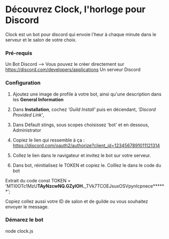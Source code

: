 # Découvrez Clock, l'horloge pour Discord
Clock est un bot pour discord qui envoie l'heur à chaque minute dans le serveur et le salon de votre choix.

### Pré-requis
Un Bot Discord --> Vous pouvez le créer directement sur https://discord.com/developers/applications
Un serveur Discord

### Configuration
1. Ajoutez une image de profile à votre bot, ainsi qu'une description dans les **General Information**
2. Dans **Installation**, cochez _'Guild Install'_ puis en décendant, _'Discord Provided Link'_,
3. Dans Défault stings, sous scopes choisissez 'bot' et en dessous, Administrator
4. Copiez le lien qui ressemble à ça : https://discord.com/oauth2/authorize?client_id=1234567891011121314
5. Collez le lien dans le navigateur et invitez le bot sur votre serveur.

6. Dans bot, réinitialisez le TOKEN et copiez le. Colllez le dans le code du bot

Extrait du code
const TOKEN = 'MTI0OTc1MzU******TAyNzcwNQ.GZylOH.******_TVk7TCOEJsuxOSVpynIcpnece******';

Copiez collez aussi votre ID de salon et de guilde ou vous souhaitez envoyer le message.

### Démarez le bot
node clock.js
